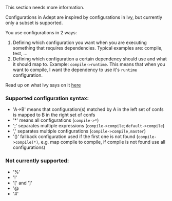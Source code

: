 This section needs more information.

Configurations in Adept are inspired by configurations in Ivy, but currently only a subset is supported.

You use configurations in 2 ways:
1) Defining which configuration you want when you are executing something that requires dependencies. Typical examples are: compile, test, ...
2) Defining which configuration  a certain dependency should use and what it should map to. Example: `compile->runtime`. This means that when you want to compile, I want the dependency to use it's `runtime` configuration.

Read up on what Ivy says on it [here](http://ant.apache.org/ivy/history/2.1.0/ivyfile/dependency.html)

### Supported configuration syntax:
- 'A->B' means that configuration(s) matched by A in the left set of confs is mapped to B in the right set of confs
- '*' means all configurations (`compile->*`)
- ';' separates multiple expressions (`compile->compile;default->compile`)
- ',' separates multiple configurations (`compile->compile,master`)
- '()' fallback configuration used if the first one is not found (`compile->compile(*)`, e.g. map compile to compile, if compile is not found use all configurations) 

### Not currently supported:
- '%' 
- '!' 
- '[' and ']'
- '@
- '#'
